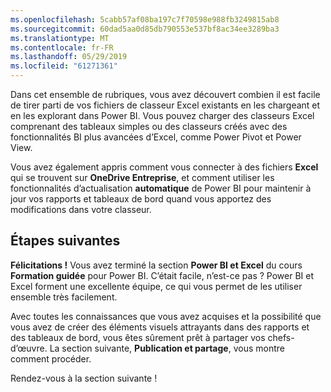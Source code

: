 ```yaml
---
ms.openlocfilehash: 5cabb57af08ba197c7f70598e988fb3249815ab8
ms.sourcegitcommit: 60dad5aa0d85db790553e537bf8ac34ee3289ba3
ms.translationtype: MT
ms.contentlocale: fr-FR
ms.lasthandoff: 05/29/2019
ms.locfileid: "61271361"
---
```

Dans cet ensemble de rubriques, vous avez découvert combien il est facile de tirer parti de vos fichiers de classeur Excel existants en les chargeant et en les explorant dans Power BI. Vous pouvez charger des classeurs Excel comprenant des tableaux simples ou des classeurs créés avec des fonctionnalités BI plus avancées d’Excel, comme Power Pivot et Power View.

Vous avez également appris comment vous connecter à des fichiers **Excel** qui se trouvent sur **OneDrive Entreprise**, et comment utiliser les fonctionnalités d’actualisation **automatique** de Power BI pour maintenir à jour vos rapports et tableaux de bord quand vous apportez des modifications dans votre classeur.

## <a name="next-steps"></a>Étapes suivantes
**Félicitations !** Vous avez terminé la section **Power BI et Excel** du cours **Formation guidée** pour Power BI. C’était facile, n’est-ce pas ? Power BI et Excel forment une excellente équipe, ce qui vous permet de les utiliser ensemble très facilement.

Avec toutes les connaissances que vous avez acquises et la possibilité que vous avez de créer des éléments visuels attrayants dans des rapports et des tableaux de bord, vous êtes sûrement prêt à partager vos chefs-d’œuvre. La section suivante, **Publication et partage**, vous montre comment procéder.

Rendez-vous à la section suivante !

